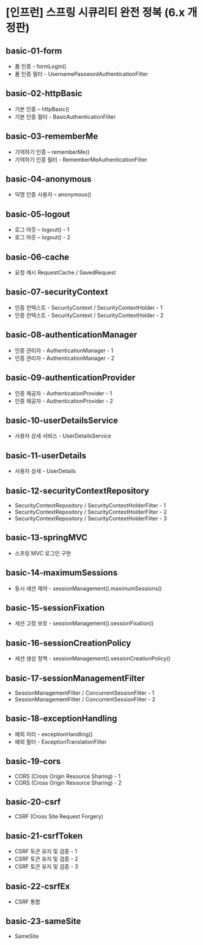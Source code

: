 # [인프런] 스프링 시큐리티 완전 정복 (6.x 개정판)

## basic-01-form
- 폼 인증 - formLogin()
- 폼 인증 필터 - UsernamePasswordAuthenticationFilter
 
## basic-02-httpBasic
- 기본 인증 – httpBasic()
- 기본 인증 필터 - BasicAuthenticationFilter

## basic-03-rememberMe
- 기억하기 인증 – rememberMe()
- 기억하기 인증 필터 - RememberMeAuthenticationFilter

## basic-04-anonymous
- 익명 인증 사용자 – anonymous()

## basic-05-logout
- 로그 아웃 – logout() - 1
- 로그 아웃 – logout() - 2

## basic-06-cache
- 요청 캐시 RequestCache / SavedRequest

## basic-07-securityContext
- 인증 컨텍스트 - SecurityContext / SecurityContextHolder - 1
- 인증 컨텍스트 - SecurityContext / SecurityContextHolder - 2

## basic-08-authenticationManager
- 인증 관리자 - AuthenticationManager - 1
- 인증 관리자 - AuthenticationManager - 2

## basic-09-authenticationProvider
- 인증 제공자 - AuthenticationProvider - 1
- 인증 제공자 - AuthenticationProvider - 2

## basic-10-userDetailsService
- 사용자 상세 서비스 - UserDetailsService

## basic-11-userDetails
- 사용자 상세 - UserDetails

## basic-12-securityContextRepository
- SecurityContextRepository / SecurityContextHolderFilter - 1
- SecurityContextRepository / SecurityContextHolderFilter - 2
- SecurityContextRepository / SecurityContextHolderFilter - 3

## basic-13-springMVC
- 스프링 MVC 로그인 구현

## basic-14-maximumSessions
- 동시 세션 제어 - sessionManagement().maximumSessions()

## basic-15-sessionFixation
- 세션 고정 보호 - sessionManagement().sessionFixation()

## basic-16-sessionCreationPolicy
- 세션 생성 정책 - sessionManagement().sessionCreationPolicy()

## basic-17-sessionManagementFilter
- SessionManagementFilter / ConcurrentSessionFilter - 1
- SessionManagementFilter / ConcurrentSessionFilter - 2

## basic-18-exceptionHandling
- 예외 처리 - exceptionHandling()
- 예외 필터 - ExceptionTranslationFilter

## basic-19-cors
- CORS (Cross Origin Resource Sharing) - 1
- CORS (Cross Origin Resource Sharing) - 2

## basic-20-csrf
- CSRF (Cross Site Request Forgery)

## basic-21-csrfToken
- CSRF 토큰 유지 및 검증 - 1
- CSRF 토큰 유지 및 검증 - 2
- CSRF 토큰 유지 및 검증 - 3

## basic-22-csrfEx
- CSRF 통합

## basic-23-sameSite
- SameSite
